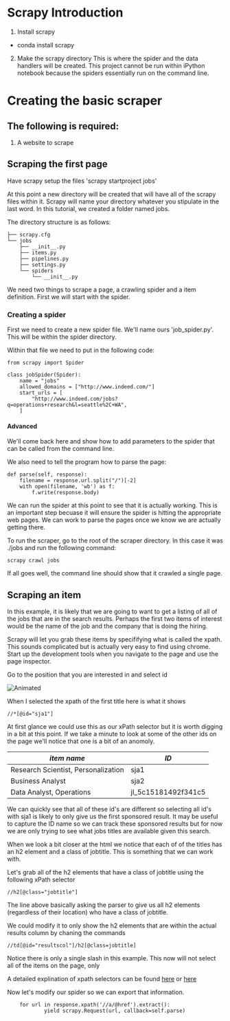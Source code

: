 # Scrapy Introduction

1) Install scrapy
- conda install scrapy

2) Make the scrapy directory
This is where the spider and the data handlers will be created.  This project cannot be run within iPython notebook because the spiders essentially run on the command line.


# Creating the basic scraper

## The following is required:
1) A website to scrape

## Scraping the first page

Have scrapy setup the files
'scrapy startproject jobs'

At this point a new directory will be created that will have all of the scrapy files within it.  Scrapy will name your directory whatever you stipulate in the last word.  In this tutorial, we created a folder named jobs.

The directory structure is as follows:

    ├── scrapy.cfg
    └── jobs
        ├── __init__.py
        ├── items.py
        ├── pipelines.py
        ├── settings.py
        └── spiders
            └── __init__.py

We need two things to scrape a page, a crawling spider and a item definition.  First we will start with the spider.

### Creating a spider

First we need to create a new spider file.  We'll name ours 'job_spider.py'.  This will be within the spider directory.

Within that file we need to put in the following code:

    from scrapy import Spider

    class jobSpider(Spider):
        name = "jobs"
        allowed_domains = ["http://www.indeed.com/"]
        start_urls = [
            "http://www.indeed.com/jobs?q=operations+research&l=seattle%2C+WA",
        ]

#### Advanced
We'll come back here and show how to add parameters to the spider that can be called from the command line.

We also need to tell the program how to parse the page:
   
    def parse(self, response):
        filename = response.url.split("/")[-2]
        with open(filename, 'wb') as f:
            f.write(response.body)


We can run the spider at this point to see that it is actually working.  This is an important step becuase it will ensure the spider is hitting the appropriate web pages.  We can work to parse the pages once we know we are actually getting there.

To run the scraper, go to the root of the scraper directory.  In this case it was ./jobs and run the following command:
    
    scrapy crawl jobs

If all goes well, the command line should show that it crawled a single page.

## Scraping an item

In this example, it is likely that we are going to want to get a listing of all of the jobs that are in the search results.  Perhaps the first two items of interest would be the name of the job and the company that is doing the hiring.

Scrapy will let you grab these items by specififying what is called the xpath.  This sounds complicated but is actually very easy to find using chrome.  
Start up the development tools when you navigate to the page and use the page inspector.  

Go to the position that you are interested in and select id

![Animated](http://i.gyazo.com/91f8ca59cc12dbb085e81ccbe43c4e34.gif)

When I selected the xpath of the first title here is what it shows

    //*[@id="sja1"]

At first glance we could use this as our xPath selector but it is worth digging in a bit at this point.  If we take a minute to look at some of the other ids on the page we'll notice that one is a bit of an anomoly.

| *item name*                          | *ID*                |
|--------------------------------------|---------------------|
| Research Scientist, Personalization  | sja1                |
| Business Analyst                     | sja2                |
| Data Analyst, Operations             | jl_5c15181492f341c5 |

We can quickly see that all of these id's are different so selecting all id's with sja1 is likely to only give us the first sponsored result.  It may be useful to capture the ID name  so we can track these sponsored results but for now we are only trying to see what jobs titles are available given this search.

When we look a bit closer at the html we notice that each of of the titles has an h2 element and a class of jobtitle.  This is something that we can work with.

Let's grab all of the h2 elements that have a class of jobtitle using the following xPath selector
    
    //h2[@class="jobtitle"]

The line above basically asking the parser to give us all h2 elements (regardless of their location) who have a class of jobtitle.

We could modify it to only show the h2 elements that are within the actual results column by chaning the commands
    
    //td[@id="resultscol"]/h2[@class=jobtitle]

Notice there is only a single slash in this example.  This now will not select all of the items on the page, only 

A detailed explination of xpath selectors can be found [here](http://www.w3schools.com/xpath/xpath_syntax.asp) or [here](http://www.w3schools.com/XPath/default.asp)

Now let's modify our spider so we can export that information.  

        for url in response.xpath('//a/@href').extract():
                yield scrapy.Request(url, callback=self.parse)


